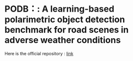 # PODB：: A learning-based polarimetric object detection benchmark for road scenes in adverse weather conditions
Here is the official repository : [link](https://github.com/zhuz-bit/PODB/tree/main)
